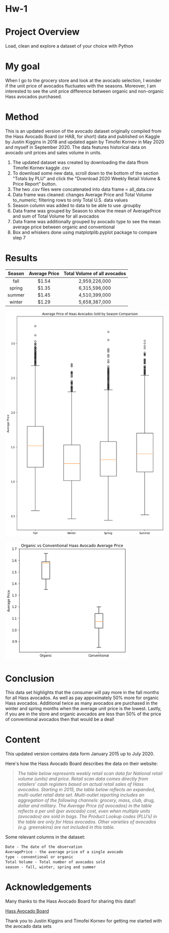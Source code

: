 # Hw-1

# Project Overview
Load, clean and explore a dataset of your choice with Python

# My goal 
When I go to the grocery store and look at the avocado selection, I wonder if the unit price of avocados fluctuates with the seasons. Moreover, I am interested to see the unit price difference between organic and non-organic Hass avocados purchased.

# Method
This is an updated version of the avocado dataset originally compiled from the Hass Avocado Board (or HAB, for short) data and published on Kaggle by Justin Kiggins in 2018 and updated again by Timofei Kornev in May 2020 and myself in September 2020. The data features historical data on avocado unit prices and sales volume in units.

1. The updated dataset was created by downloading the data ffrom Timofei Kornev kaggle .csv
2. To download some new data, scroll down to the bottom of the section "Totals by PLU" and click the "Download 2020 Weekly Retail Volume & Price Report" button.
3. The two .csv files were concatenated into data frame = all_data.csv
4. Data frame was cleaned: changes Average Price and Total Volume to_numeric; filtering rows to only Total U.S. data values
5. Season column was added to data to be able to use .groupby
6. Data frame was grouped by Season to show the mean of AveragePrice and sum of Total Volume for all avocados
7. Data frame was additionally grouped by avocado type to see the mean average price between organic and conventional
8. Box and whiskers done using matplotplib.pyplot package to compare step 7

# Results
|Season|Average Price|Total Volume of all avocados|
|:------:|:-------:|:--------:|
|fall|$1.54|2,959,226,000|
|spring|$1.35|6,315,596,000|
|summer|$1.45|4,510,399,000|
|winter|$1.29|5,658,387,000|

![](Visuals/season_a.png)

![Organic vs Conventional Price Comparison](Visuals/PricebyType.png)

# Conclusion

This data set highlights that the consumer will pay more in the fall months for all Hass avocados. As well as pay appoximately 50% more for organic Hass avocados. Additional twice as many avocados are purchased in the winter and spring months when the average unit price is the lowest.  Lastly, if you are in the store and organic avocados are less than 50% of the price of conventional avocados then that would be a deal!  


# Content
This updated version contains data form January 2015 up to July 2020.   

Here's how the Hass Avocado Board describes the data on their website:

> *The table below represents weekly retail scan data for National retail volume (units) and price. Retail scan data comes directly from retailers’ cash registers based on actual retail sales of Hass avocados. Starting in 2015, the table below reflects an expanded, multi-outlet retail data set. Multi-outlet reporting includes an aggregation of the following channels: grocery, mass, club, drug, dollar and military. The Average Price (of avocados) in the table reflects a per unit (per avocado) cost, even when multiple units (avocados) are sold in bags. The Product Lookup codes (PLU’s) in the table are only for Hass avocados. Other varieties of avocados (e.g. greenskins) are not included in this table.*

Some relevant columns in the dataset:

    Date - The date of the observation
    AveragePrice - the average price of a single avocado
    type - conventional or organic
    Total Volume - Total number of avocados sold
    season - fall, winter, spring and summer

# Acknowledgements

Many thanks to the Hass Avocado Board for sharing this data!!

[Hass Avocado Board](http://www.hassavocadoboard.com/retail/volume-and-price-data)

Thank you to Justin Kiggins and Timofei Kornev for getting me started with the avocado data sets
